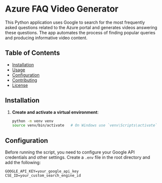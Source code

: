 # Azure FAQ Video Generator

This Python application uses Google to search for the most frequently asked questions related to the Azure portal and generates videos answering these questions. The app automates the process of finding popular queries and producing informative video content.


## Table of Contents

- [Installation](#installation)
- [Usage](#usage)
- [Configuration](#configuration)
- [Contributing](#contributing)
- [License](#license)

## Installation

1. **Create and activate a virtual environment**:
    ```sh
    python -m venv venv
    source venv/bin/activate   # On Windows use `venv\Scripts\activate`
    ```

## Configuration

Before running the script, you need to configure your Google API credentials and other settings. Create a `.env` file in the root directory and add the following:

```env
GOOGLE_API_KEY=your_google_api_key
CSE_ID=your_custom_search_engine_id
